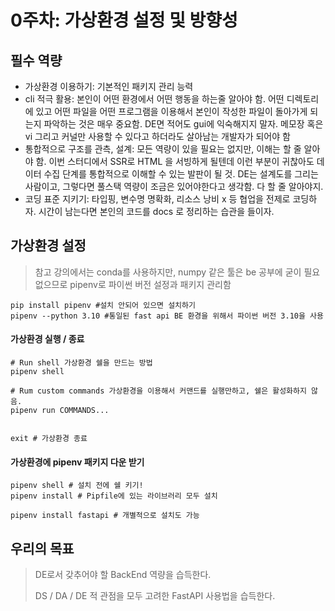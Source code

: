 # 0주차: 가상환경 설정 및 방향성

## 필수 역량

- 가상환경 이용하기: 기본적인 패키지 관리 능력
- cli 적극 활용: 본인이 어떤 환경에서 어떤 행동을 하는줄 알아야 함. 어떤 디렉토리에 있고 어떤 파일을 어떤 프로그램을 이용해서 본인이 작성한 파일이 돌아가게 되는지 파악하는 것은 매우 중요함. DE면 적어도 gui에 익숙해지지 말자. 메모장 혹은 vi 그리고 커널만 사용할 수 있다고 하더라도 살아남는 개발자가 되어야 함
- 통합적으로 구조를 관측, 설계: 모든 역량이 있을 필요는 없지만, 이해는 할 줄 알아야 함. 이번 스터디에서 SSR로 HTML 을 서빙하게 될텐데 이런 부분이 귀찮아도 데이터 수집 단계를 통합적으로 이해할 수 있는 발판이 될 것. DE는 설계도를 그리는 사람이고, 그렇다면 풀스택 역량이 조금은 있어야한다고 생각함. 다 할 줄 알아야지.
- 코딩 표준 지키기: 타입핑, 변수명 명확화, 리소스 낭비 x 등 협업을 전제로 코딩하자. 시간이 남는다면 본인의 코드를 docs 로 정리하는 습관을 들이자.

## 가상환경 설정

> 참고 강의에서는 conda를 사용하지만, numpy 같은 툴은 be 공부에 굳이 필요 없으므로 pipenv로 파이썬 버전 설정과 패키지 관리함

```shell
pip install pipenv #설치 안되어 있으면 설치하기
pipenv --python 3.10 #통일된 fast api BE 환경을 위해서 파이썬 버전 3.10을 사용
```

#### 가상환경 실행 / 종료

```shell
# Run shell 가상환경 쉘을 만드는 방법
pipenv shell

# Rum custom commands 가상환경을 이용해서 커맨드를 실행만하고, 쉘은 활성화하지 않음.
pipenv run COMMANDS...


exit # 가상환경 종료
```

#### 가상환경에 pipenv 패키지 다운 받기

```shell
pipenv shell # 설치 전에 쉘 키기!
pipenv install # Pipfile에 있는 라이브러리 모두 설치

pipenv install fastapi # 개별적으로 설치도 가능
```

## 우리의 목표

> DE로서 갖추어야 할 BackEnd 역량을 습득한다.
>
> DS / DA / DE 적 관점을 모두 고려한 FastAPI 사용법을 습득한다.
